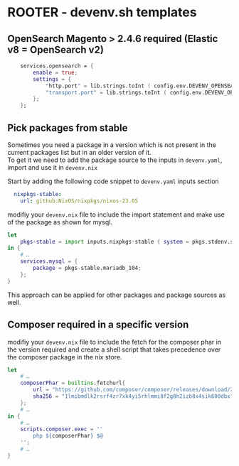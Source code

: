 # ROOTER - devenv.sh templates

## OpenSearch Magento > 2.4.6 required (Elastic v8 = OpenSearch v2)

```nix
    services.opensearch = {
        enable = true;
        settings = {
            "http.port" = lib.strings.toInt ( config.env.DEVENV_OPENSEARCH_PORT);
            "transport.port" = lib.strings.toInt ( config.env.DEVENV_OPENSEARCH_TCP_PORT );
        };
    };
```
## Pick packages from stable

Sometimes you need a package in a version which is not present in the current packages list but in an older version of it.  
To get it we need to add the package source to the inputs in `devenv.yaml`, import and use it in `devenv.nix`

Start by adding the following code snippet to `devenv.yaml` inputs section 
```yaml
  nixpkgs-stable:
    url: github:NixOS/nixpkgs/nixos-23.05
```

modifiy your `devenv.nix` file to include the import statement and make use of the package as shown for mysql.
```nix
let
    pkgs-stable = import inputs.nixpkgs-stable { system = pkgs.stdenv.system; };
in {
    # …
    services.mysql = {
        package = pkgs-stable.mariadb_104;
    };
}
```
This approach can be applied for other packages and package sources as well.  

## Composer required in a specific version

modifiy your `devenv.nix` file to include the fetch for the composer phar in the version required and 
create a shell script that takes precedence over the composer package in the nix store.

```nix
let
    # …
    composerPhar = builtins.fetchurl{
        url = "https://github.com/composer/composer/releases/download/2.2.22/composer.phar";
        sha256 = "1lmibmdlk2rsrf4zr7xk4yi5rhlmmi8f2g8h2izb8x4sik600dbx";
    };
    # …
in {
    # …
    scripts.composer.exec = ''
        php ${composerPhar} $@
    '';
    # …
}
```